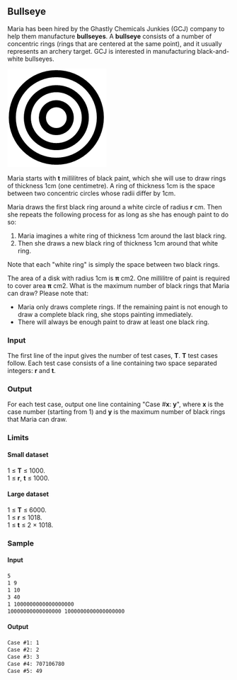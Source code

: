 Bullseye
---

Maria has been hired by the Ghastly Chemicals Junkies (GCJ) company to help them manufacture  **bullseyes**. A  **bullseye**  consists of a number of concentric rings (rings that are centered at the same point), and it usually represents an archery target. GCJ is interested in manufacturing black-and-white bullseyes.  
  
![Bullseye](bullseye.png)  
  
Maria starts with  **t** millilitres of black paint, which she will use to draw rings of thickness 1cm (one centimetre). A ring of thickness 1cm is the space between two concentric circles whose radii differ by 1cm.

Maria draws the first black ring around a white circle of radius  **r**  cm. Then she repeats the following process for as long as she has enough paint to do so:

1.  Maria imagines a white ring of thickness 1cm around the last black ring.
2.  Then she draws a new black ring of thickness 1cm around that white ring.

Note that each "white ring" is simply the space between two black rings.

The area of a disk with radius 1cm is  **π** cm2. One millilitre of paint is required to cover area  **π** cm2. What is the maximum number of black rings that Maria can draw? Please note that:

-   Maria only draws complete rings. If the remaining paint is not enough to draw a complete black ring, she stops painting immediately.
-   There will always be enough paint to draw at least one black ring.

### Input

The first line of the input gives the number of test cases,  **T**.  **T**  test cases follow. Each test case consists of a line containing two space separated integers:  **r**  and  **t**.

### Output

For each test case, output one line containing "Case #**x**:  **y**", where  **x**  is the case number (starting from 1) and  **y**  is the maximum number of black rings that Maria can draw.

### Limits

#### Small dataset

1 ≤  **T**  ≤ 1000.  
1 ≤  **r**,  **t**  ≤ 1000.

#### Large dataset

1 ≤  **T**  ≤ 6000.  
1 ≤  **r**  ≤ 1018.  
1 ≤  **t**  ≤ 2 × 1018.

### Sample

#### Input
    5
    1 9
    1 10
    3 40
    1 1000000000000000000
    10000000000000000 1000000000000000000

#### Output
    Case #1: 1
    Case #2: 2
    Case #3: 3
    Case #4: 707106780
    Case #5: 49

